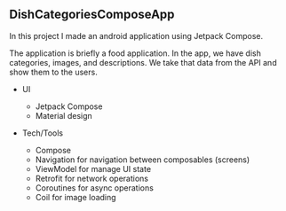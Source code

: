 ## DishCategoriesComposeApp

In this project I made an android application using Jetpack Compose. 

The application is briefly a food application. In the app, we have dish categories, images, and descriptions. We take that data from the API and show them to the users.

- UI
  - Jetpack Compose <br>
  - Material design
  
  
- Tech/Tools <br>
  - Compose <br>
  - Navigation for navigation between composables (screens) <br>
  - ViewModel for manage UI state <br>
  - Retrofit for network operations <br>
  - Coroutines for async operations <br>
  - Coil for image loading <br>
  
  
  


